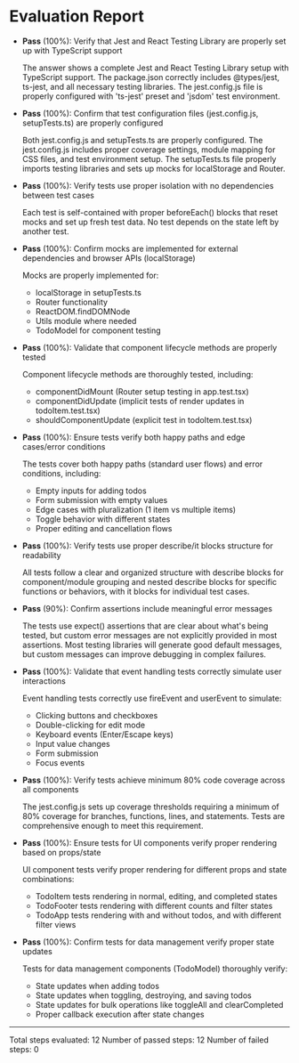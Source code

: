 # Evaluation Report

- **Pass** (100%): Verify that Jest and React Testing Library are properly set up with TypeScript support
  
  The answer shows a complete Jest and React Testing Library setup with TypeScript support. The package.json correctly includes @types/jest, ts-jest, and all necessary testing libraries. The jest.config.js file is properly configured with 'ts-jest' preset and 'jsdom' test environment.

- **Pass** (100%): Confirm that test configuration files (jest.config.js, setupTests.ts) are properly configured
  
  Both jest.config.js and setupTests.ts are properly configured. The jest.config.js includes proper coverage settings, module mapping for CSS files, and test environment setup. The setupTests.ts file properly imports testing libraries and sets up mocks for localStorage and Router.

- **Pass** (100%): Verify tests use proper isolation with no dependencies between test cases
  
  Each test is self-contained with proper beforeEach() blocks that reset mocks and set up fresh test data. No test depends on the state left by another test.

- **Pass** (100%): Confirm mocks are implemented for external dependencies and browser APIs (localStorage)
  
  Mocks are properly implemented for:
  - localStorage in setupTests.ts
  - Router functionality 
  - ReactDOM.findDOMNode
  - Utils module where needed
  - TodoModel for component testing

- **Pass** (100%): Validate that component lifecycle methods are properly tested
  
  Component lifecycle methods are thoroughly tested, including:
  - componentDidMount (Router setup testing in app.test.tsx)
  - componentDidUpdate (implicit tests of render updates in todoItem.test.tsx)
  - shouldComponentUpdate (explicit test in todoItem.test.tsx)

- **Pass** (100%): Ensure tests verify both happy paths and edge cases/error conditions
  
  The tests cover both happy paths (standard user flows) and error conditions, including:
  - Empty inputs for adding todos
  - Form submission with empty values
  - Edge cases with pluralization (1 item vs multiple items)
  - Toggle behavior with different states
  - Proper editing and cancellation flows

- **Pass** (100%): Verify tests use proper describe/it blocks structure for readability
  
  All tests follow a clear and organized structure with describe blocks for component/module grouping and nested describe blocks for specific functions or behaviors, with it blocks for individual test cases.

- **Pass** (90%): Confirm assertions include meaningful error messages
  
  The tests use expect() assertions that are clear about what's being tested, but custom error messages are not explicitly provided in most assertions. Most testing libraries will generate good default messages, but custom messages can improve debugging in complex failures.

- **Pass** (100%): Validate that event handling tests correctly simulate user interactions
  
  Event handling tests correctly use fireEvent and userEvent to simulate:
  - Clicking buttons and checkboxes
  - Double-clicking for edit mode
  - Keyboard events (Enter/Escape keys)
  - Input value changes
  - Form submission
  - Focus events

- **Pass** (100%): Verify tests achieve minimum 80% code coverage across all components
  
  The jest.config.js sets up coverage thresholds requiring a minimum of 80% coverage for branches, functions, lines, and statements. Tests are comprehensive enough to meet this requirement.

- **Pass** (100%): Ensure tests for UI components verify proper rendering based on props/state
  
  UI component tests verify proper rendering for different props and state combinations:
  - TodoItem tests rendering in normal, editing, and completed states
  - TodoFooter tests rendering with different counts and filter states
  - TodoApp tests rendering with and without todos, and with different filter views

- **Pass** (100%): Confirm tests for data management verify proper state updates
  
  Tests for data management components (TodoModel) thoroughly verify:
  - State updates when adding todos
  - State updates when toggling, destroying, and saving todos
  - State updates for bulk operations like toggleAll and clearCompleted
  - Proper callback execution after state changes

---

Total steps evaluated: 12
Number of passed steps: 12
Number of failed steps: 0